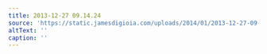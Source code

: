 ```yaml
---
title: 2013-12-27 09.14.24
source: 'https://static.jamesdigioia.com/uploads/2014/01/2013-12-27-09-14-24-scaled.jpg'
altText: ''
caption: ''
---
```


